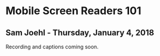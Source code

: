 # Mobile Screen Readers 101 
## Sam Joehl - Thursday, January 4, 2018
Recording and captions coming soon.
